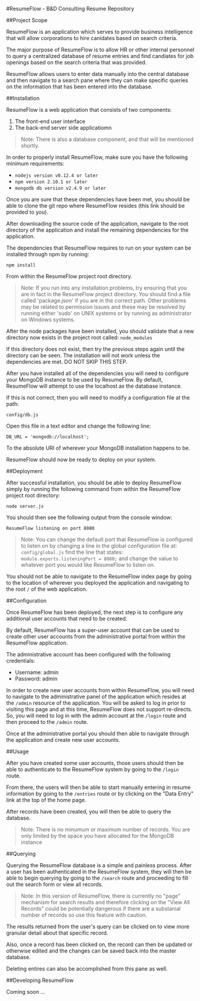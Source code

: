 #ResumeFlow - B&D Consulting Resume Repository

##Project Scope

ResumeFlow is an application which serves to provide business intelligence
that will allow corporations to hire canidates based on search criteria.

The major purpose of ResumeFlow is to allow HR or other internal personnel to
query a centralized database of resume entries and find candiates for job openings
based on the search criteria that was provided.

ResumeFlow allows users to enter data manually into the central database and then
navigate to a search pane where they can make specific queries on the information
that has been entered into the database.

##Installation

ResumeFlow is a web application that consists of two components:

  1. The front-end user interface
  2. The back-end server side applicatiomn

> Note: There is also a database component, and that will be mentioned shortly.

In order to properly install ResumeFlow, make sure you have the following
minimum requirements:

  * <code>nodejs version v0.12.4 or later</code>
  * <code>npm version 2.10.1 or later</code>
  * <code>mongodb db version v2.4.9 or later</code>

Once you are sure that these dependencies have been met, you should be able to
clone the git repo where ResumeFlow resides (this link should be provided to you).

After downloading the source code of the application, navigate to the root directory
of the application and install the remaining dependencies for the application. 

The dependencies that ResumeFlow requires to run on your system can be installed
through npm by running:

<code>npm install</code>

From within the ResumeFlow project root directory.

> Note: If you run into any installation problems, try ensuring that you are
> in fact in the ResumeFlow project directory. You should find a file called
> 'package.json' if you are in the correct path. Other problems may be related
> to permission issues and these may be resolved by running either 'sudo' on
> UNIX systems or by running as administrator on Windows systems.

After the node packages have been installed, you should validate that a new
directory now exists in the project root called: <code>node_modules</code>

If this directory does not exist, then try the previous steps again until the
directory can be seen. The installation will not work unless the dependencies
are met. DO NOT SKIP THIS STEP.

After you have installed all of the dependencies you will need to configure
your MongoDB instance to be used by ResumeFlow. By default, ResumeFlow will
attempt to use the localhost as the database instance.

If this is not correct, then you will need to modify a configuration file at 
the path:

<code>config/db.js</code>

Open this file in a text editor and change the following line:

<code>DB_URL = 'mongodb://localhost';</code>

To the absolute URI of wherever your MongoDB installation happens to be.

ResumeFlow should now be ready to deploy on your system.

##Deployment

After successful installation, you should be able to deploy ResumeFlow simply
by running the following command from within the ResumeFlow project root directory:

<code>node server.js</code>

You should then see the following output from the console window:

<code>ResumeFlow listening on port  8080</code>

> Note: You can change the default port that ResumeFlow is configured to listen
> on by changing a line in the global configuration file at: <code>config/global.js</code>
> find the line that states: <code>module.exports.listeningPort = 8080;</code> and
> change the value to whatever port you would like ResumeFlow to listen on.

You should not be able to navigate to the ResumeFlow index page by going to
the location of wherever you deployed the application and navigating to the
root <code>/</code> of the web application.

##Configuration

Once ResumeFlow has been deployed, the next step is to configure any additional
user accounts that need to be created.

By default, ResumeFlow has a super-user account that can be used to create other
user accounts from the administrative portal from within the ResumeFlow application.

The administrative account has been configured with the following credentials:
  - Username: admin
  - Password: admin

In order to create new user accounts from within ResumeFlow, you will need to
navigate to the administrative panel of the application which resides at the
<code>/admin</code> resource of the application. You will be asked to log in
prior to visiting this page and at this time, ResumeFlow does not support
re-directs. So, you will need to log in with the admin account at the <code>/login</code>
route and then proceed to the <code>/admin</code> route.

Once at the administrative portal you should then able to navigate through the
application and create new user accounts.

##Usage

After you have created some user accounts, those users should then be able to
authenticate to the ResumeFlow system by going to the <code>/login</code> route.

From there, the users will then be able to start manually entering in resume
information by going to the <code>/entries</code> route or by clicking on the
"Data Entry" link at the top of the home page.

After records have been created, you will then be able to query the database.

> Note: There is no minumum or maximum number of records.
> You are only limited by the space you have allocated for the MongoDB instance

##Querying

Querying the ResumeFlow database is a simple and painless process. After a user
has been authenticated in the ResumeFlow system, they will then be able to begin
querying by going to the <code>/search</code> route and proceeding to fill out
the search form or view all records.

> Note: In this version of ResumeFlow, there is currently no "page" mechanism
> for search results and therefore clicking on the "View All Records" could be
> potentially dangerous if there are a substanial number of records so use this
> feature with caution.

The results returned from the user's query can be clicked on to view more granular
detail about that specific record.

Also, once a record has been clicked on, the record can then be updated or otherwise
edited and the changes can be saved back into the master database.

Deleting entires can also be accomplished from this pane as well.

##Developing ResumeFlow

Coming soon ... 
